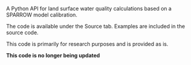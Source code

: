 A Python API for land surface water quality calculations based on a SPARROW model calibration.

The code is available under the Source tab. Examples are included in the source code.

This code is primarily for research purposes and is provided as is.

**This code is no longer being updated**